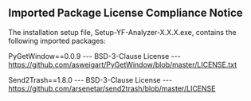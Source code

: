 ## Imported Package License Compliance Notice

The installation setup file, Setup-YF-Analyzer-X.X.X.exe, contains the following imported packages:

PyGetWindow==0.0.9 --- BSD-3-Clause License --- 
https://github.com/asweigart/PyGetWindow/blob/master/LICENSE.txt

Send2Trash==1.8.0  --- BSD-3-Clause License --- 
https://github.com/arsenetar/send2trash/blob/master/LICENSE
